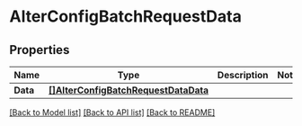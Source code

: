 # AlterConfigBatchRequestData

## Properties

Name | Type | Description | Notes
------------ | ------------- | ------------- | -------------
**Data** | [**[]AlterConfigBatchRequestDataData**](AlterConfigBatchRequestData_data.md) |  | 

[[Back to Model list]](../README.md#documentation-for-models) [[Back to API list]](../README.md#documentation-for-api-endpoints) [[Back to README]](../README.md)


